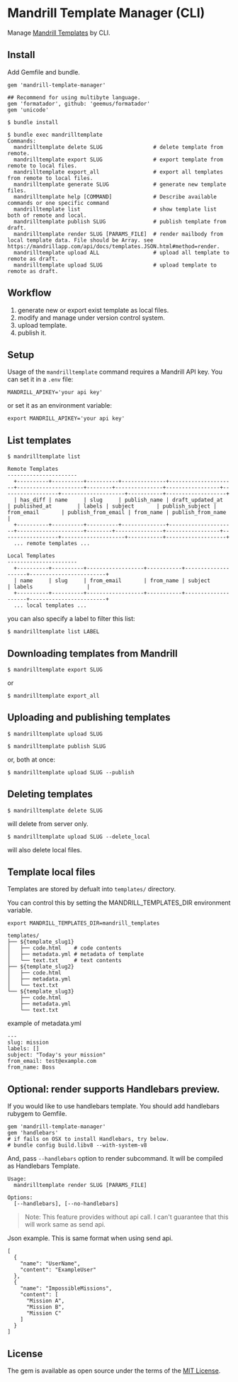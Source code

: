 # Mandrill Template Manager (CLI)

Manage [Mandrill Templates](https://mandrillapp.com/api/docs/templates.ruby.html) by CLI.

## Install

Add Gemfile and bundle.

```
gem 'mandrill-template-manager'

## Recommend for using multibyte language.
gem 'formatador', github: 'geemus/formatador'
gem 'unicode'
```

```
$ bundle install
```

```
$ bundle exec mandrilltemplate
Commands:
  mandrilltemplate delete SLUG                # delete template from remote.
  mandrilltemplate export SLUG                # export template from remote to local files.
  mandrilltemplate export_all                 # export all templates from remote to local files.
  mandrilltemplate generate SLUG              # generate new template files.
  mandrilltemplate help [COMMAND]             # Describe available commands or one specific command
  mandrilltemplate list                       # show template list both of remote and local.
  mandrilltemplate publish SLUG               # publish template from draft.
  mandrilltemplate render SLUG [PARAMS_FILE]  # render mailbody from local template data. File should be Array. see https://mandrillapp.com/api/docs/templates.JSON.html#method=render.
  mandrilltemplate upload ALL                 # upload all template to remote as draft.
  mandrilltemplate upload SLUG                # upload template to remote as draft.

```

## Workflow

1. generate new or export exist template as local files.
2. modify and manage under version control system.
3. upload template.
4. publish it.


## Setup

Usage of the `mandrilltemplate` command requires a Mandrill API key. You can set it in a `.env` file:

```
MANDRILL_APIKEY='your api key'
```

or set it as an environment variable:

```
export MANDRILL_APIKEY='your api key'
```

## List templates

```
$ mandrilltemplate list

Remote Templates
----------------------
  +----------+----------+----------+--------------+---------------------+---------------------+--------+---------------+-----------------+------------------+--------------------+-----------+-------------------+
  | has_diff | name     | slug     | publish_name | draft_updated_at    | published_at        | labels | subject       | publish_subject | from_email       | publish_from_email | from_name | publish_from_name |
  +----------+----------+----------+--------------+---------------------+---------------------+--------+---------------+-----------------+------------------+--------------------+-----------+-------------------+
  ... remote templates ...

Local Templates
----------------------
  +----------+----------+------------------+-----------+--------------------+------------------------+
  | name     | slug     | from_email       | from_name | subject            | labels                 |
  +----------+----------+------------------+-----------+--------------------+------------------------+
  ... local templates ...

```

you can also specify a label to filter this list:

```
$ mandrilltemplate list LABEL
```


## Downloading templates from Mandrill

```
$ mandrilltemplate export SLUG
```

or

```
$ mandrilltemplate export_all
```



## Uploading and publishing templates

```
$ mandrilltemplate upload SLUG
```

```
$ mandrilltemplate publish SLUG
```

or, both at once:

```
$ mandrilltemplate upload SLUG --publish
```


## Deleting templates

```
$ mandrilltemplate delete SLUG
```

will delete from server only.

```
$ mandrilltemplate upload SLUG --delete_local
```

will also delete local files.



## Template local files

Templates are stored by defualt into `templates/` directory.

You can control this by setting the MANDRILL_TEMPLATES_DIR environment variable.

```
export MANDRILL_TEMPLATES_DIR=mandrill_templates
```

```
templates/
├── ${template_slug1}
│   ├── code.html    # code contents
│   ├── metadata.yml # metadata of template
│   └── text.txt     # text contents
├── ${template_slug2}
│   ├── code.html
│   ├── metadata.yml
│   └── text.txt
└── ${template_slug3}
    ├── code.html
    ├── metadata.yml
    └── text.txt
```

example of metadata.yml

```
---
slug: mission
labels: []
subject: "Today's your mission"
from_email: test@example.com
from_name: Boss
```

## Optional: render supports Handlebars preview.

If you would like to use handlebars template.
You should add handlebars rubygem to Gemfile.

```
gem 'mandrill-template-manager'
gem 'handlebars'
# if fails on OSX to install Handlebars, try below.
# bundle config build.libv8 --with-system-v8
```

And, pass `--handlebars` option to render subcommand.
It will be compiled as Handlebars Template.

```
Usage:
  mandrilltemplate render SLUG [PARAMS_FILE]

Options:
  [--handlebars], [--no-handlebars]
```

> Note: This feature provides without api call.
> I can't guarantee that this will work same as send api.

Json example. This is same format when using send api.

```
[
  {
    "name": "UserName",
    "content": "ExampleUser"
  },
  {
    "name": "ImpossibleMissions",
    "content": [
      "Mission A",
      "Mission B",
      "Mission C"
    ]
  }
]
```

## License

The gem is available as open source under the terms of the [MIT License](http://opensource.org/licenses/MIT).

